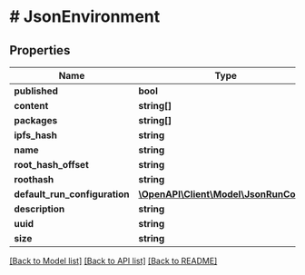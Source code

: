 # # JsonEnvironment

## Properties

Name | Type | Description | Notes
------------ | ------------- | ------------- | -------------
**published** | **bool** |  | [optional]
**content** | **string[]** |  | [optional]
**packages** | **string[]** |  | [optional]
**ipfs_hash** | **string** |  | [optional]
**name** | **string** |  | [optional]
**root_hash_offset** | **string** |  | [optional]
**roothash** | **string** |  | [optional]
**default_run_configuration** | [**\OpenAPI\Client\Model\JsonRunConfig**](JsonRunConfig.md) |  | [optional]
**description** | **string** |  | [optional]
**uuid** | **string** |  | [optional]
**size** | **string** |  | [optional]

[[Back to Model list]](../../README.md#models) [[Back to API list]](../../README.md#endpoints) [[Back to README]](../../README.md)
